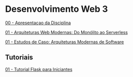 # Desenvolvimento Web 3

[00 - Apresentaçao da Disciplina](https://gamma.app/embed/u8f06sg6iakdg66)

[01 - Arquiteturas Web Modernas: Do Monólito ao Serverless](https://gamma.app/embed/u391yk3bjyjxhw8)

[01 - Estudos de Caso: Arquiteturas Modernas de Software](https://gamma.app/embed/gf2q1gs2yokwlol)

## Tutoriais

[01 - Tutorial Flask para Iniciantes](https://github.com/cbeluzo/DevWeb3/blob/main/01_Tutorial_Flask_para_Iniciantes.ipynb)



